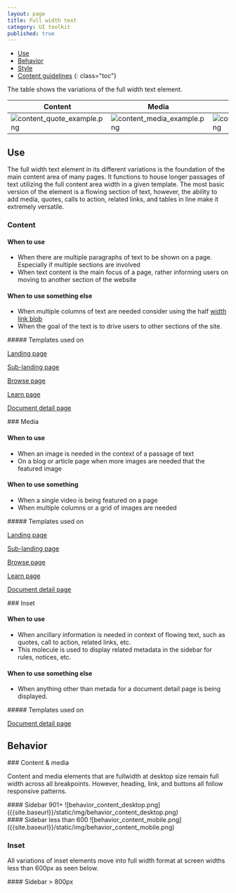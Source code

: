 ```yaml
---
layout: page
title: Full width text
category: UI toolkit
published: true
---
```


- [Use](#use)
- [Behavior](#behavior)
- [Style](#style)
- [Content guidelines](#content-guidelines)
 {: class="toc"}

<p>The table shows the variations of the full width text element.</p>

|Content|Media|Inset content|
---|---|---
|![content_quote_example.png]({{site.baseurl}}/static/img/content_quote_example.png)|![content_media_example.png]({{site.baseurl}}/static/img/content_media_example.png)|![content_inset_example.png]({{site.baseurl}}/static/img/content_inset_example.png)|


<h2 id="use">Use</h2>

<p>The full width text element in its different variations is the foundation of the main content area of many pages. It functions to house longer passages of text utilizing the full content area width in a given template. The most basic version of the element is a flowing section of text, however, the ability to add media, quotes, calls to action, related links, and tables in line make it extremely versatile. </p>

<div class="content-67 content-first">

### Content

#### When to use
* When there are multiple paragraphs of text to be shown on a page. Especially if multiple sections are involved
* When text content is the main focus of a page, rather informing users on moving to another section of the website


#### When to use something else
* When multiple columns of text are needed consider using the half [width link blob]()
* When the goal of the text is to drive users to other sections of the site.
</div>

<div class="content-33 content-last">
##### Templates used on

[Landing page]()

[Sub-landing page]()

[Browse page]()

[Learn page]()

[Document detail page]()

</div>



<div class="content-67 content-first">
### Media

#### When to use
* When an image is needed in the context of a passage of text
* On a blog or article page when more images are needed that the featured image

#### When to use something
* When a single video is being featured on a page
* When multiple columns or a grid of images are needed

</div>

<div class="content-33 content-last">
##### Templates used on

[Landing page]()

[Sub-landing page]()

[Browse page]()

[Learn page]()

[Document detail page]()

</div>


<div class="content-67 content-first">
### Inset

#### When to use
* When ancillary information is needed in context of flowing text, such as quotes, call to action, related links, etc. 
* This molecule is used to display related metadata in the sidebar for rules, notices, etc.

#### When to use something else
* When anything other than metada for a document detail page is being displayed.

</div>


<div class="content-33 content-last">
##### Templates used on


[Document detail page]()

</div>


<h2 id="behavior">Behavior</h2>
### Content & media
<p>Content and media elements that are  fullwidth at desktop size remain full width across all breakpoints. However, heading, link, and buttons all follow responsive patterns.  </p>

<div class="content-50 content-first">
#### Sidebar 901+
![behavior_content_desktop.png]({{site.baseurl}}/static/img/behavior_content_desktop.png)
</div>

<div class="content-50 content-last">
#### Sidebar less than 600
![behavior_content_mobile.png]({{site.baseurl}}/static/img/behavior_content_mobile.png)
</div>

### Inset
<p>All variations of inset elements move into full width format at screen widths less than 600px as seen below.</p>

<div class="content-50 content-first">
#### Sidebar > 800px
